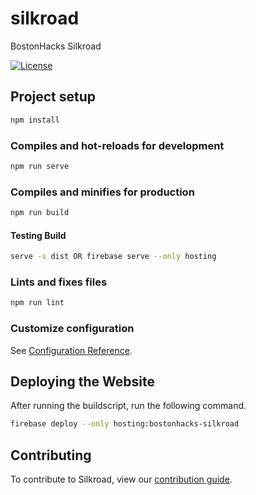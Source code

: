 # silkroad

BostonHacks Silkroad

[![License](http://img.shields.io/badge/License-MIT-brightgreen.svg)](./LICENSE)

## Project setup

```bash
npm install
```

### Compiles and hot-reloads for development

```bash
npm run serve
```

### Compiles and minifies for production

```bash
npm run build
```

#### Testing Build

```bash
serve -s dist OR firebase serve --only hosting
```

### Lints and fixes files

```bash
npm run lint
```

### Customize configuration

See [Configuration Reference](https://cli.vuejs.org/config/).

## Deploying the Website

After running the buildscript, run the following command.

```bash
firebase deploy --only hosting:bostonhacks-silkroad
```

## Contributing

To contribute to Silkroad, view our [contribution guide](https://github.com/Bostonhacks/silkroad/blob/master/CONTRIBUTING.md).
